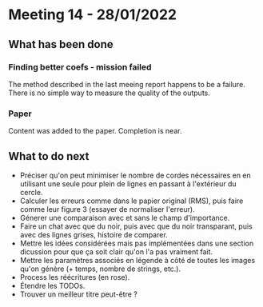
# Meeting 14 - 28/01/2022

## What has been done

### Finding better coefs - mission failed

The method described in the last meeing report happens to be a failure. There is no simple way to measure the quality of the outputs.

### Paper

Content was added to the paper. Completion is near.

## What to do next

- Préciser qu'on peut minimiser le nombre de cordes nécessaires en en utilisant une seule pour plein de lignes en passant à l'extérieur du cercle.
- Calculer les erreurs comme dans le papier original (RMS), puis faire comme leur figure 3 (essayer de normaliser l'erreur).
- Génerer une comparaison avec et sans le champ d'importance.
- Faire un chat avec que du noir, puis avec que du noir transparant, puis avec des lignes grises, histoire de comparer.
- Mettre les idées considérées mais pas implémentées dans une section dicussion pour que ça soit clair qu'on l'a pas vraiment fait.
- Mettre les paramètres associés en légende à côté de toutes les images qu'on génère (+ temps, nombre de strings, etc.).
- Process les réécritures (en rose).
- Étendre les TODOs.
- Trouver un meilleur titre peut-être ?
